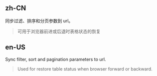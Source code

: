 ## zh-CN

同步过滤、排序和分页参数到 url。

> 可用于浏览器前进或后退时表格状态的恢复

## en-US

Sync filter, sort and pagination parameters to url.

> Used for restore table status when browser forward or backward.
